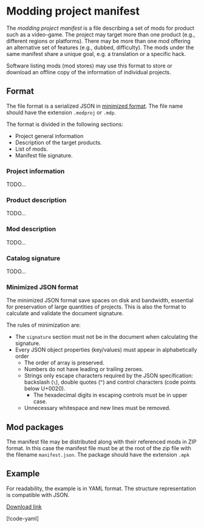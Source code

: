 # Modding project manifest

The _modding project manifest_ is a file describing a set of mods for product
such as a video-game. The project may target more than one product (e.g.,
different regions or platforms). There may be more than one mod offering an
alternative set of features (e.g., dubbed, difficulty). The mods under the same
manifest share a unique goal, e.g. a translation or a specific hack.

Software listing mods (mod stores) may use this format to store or download an
offline copy of the information of individual projects.

## Format

The file format is a serialized JSON in
[minimized format](#minimized-json-format). The file name should have the
extension `.modproj` or `.mdp`.

The format is divided in the following sections:

- Project general information
- Description of the target products.
- List of mods.
- Manifest file signature.

### Project information

TODO...

### Product description

TODO...

### Mod description

TODO...

### Catalog signature

TODO...

### Minimized JSON format

The minimized JSON format save spaces on disk and bandwidth, essential for
preservation of large quantities of projects. This is also the format to
calculate and validate the document signature.

The rules of minimization are:

- The `signature` section must not be in the document when calculating the
  signature.
- Every JSON object properties (key/values) must appear in alphabetically order
  - The order of array is preserved.
  - Numbers do not have leading or trailing zeroes.
  - Strings only escape characters required by the JSON specification: backslash
    (`\`), double quotes (`“`) and control characters (code points below
    U+0020).
    - The hexadecimal digits in escaping controls must be in upper case.
  - Unnecessary whitespace and new lines must be removed.

## Mod packages

The manifest file may be distributed along with their referenced mods in ZIP
format. In this case the manifest file must be at the root of the zip file with
the filename `manifest.json`. The package should have the extension `.mpk`

## Example

For readability, the example is in YAML format. The structure representation is
compatible with JSON.

[Download link](./resources/example.mdp.yml)

[!code-yaml[](./resources/example.mdp.yml)]
